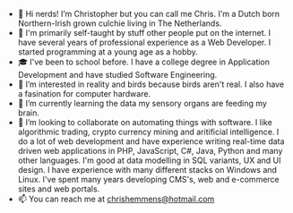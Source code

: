 - 👋 Hi nerds! I’m Christopher but you can call me Chris. I'm a Dutch born Northern-Irish grown culchie living in The Netherlands.
- 📑 I'm primarily self-taught by stuff other people put on the internet. I have several years of professional experience as a Web Developer. I started programming at a young age as a hobby.
- 🎓 I've been to school before. I have a college degree in Application Development and have studied Software Engineering.
- 👀 I’m interested in reality and birds because birds aren't real. I also have a fasination for computer hardware.
- 🌱 I’m currently learning the data my sensory organs are feeding my brain.
- 💞️ I’m looking to collaborate on automating things with software. I like algorithmic trading, crypto currency mining and aritificial intelligence. I do a lot of web development and have experience writing real-time data driven web applications in PHP, JavaScript, C#, Java, Python and many other languages. I'm good at data modelling in SQL variants, UX and UI design. I have experience with many different stacks on Windows and Linux. I've spent many years developing CMS's, web and e-commerce sites and web portals.
- 📫 You can reach me at chrishemmens@hotmail.com
